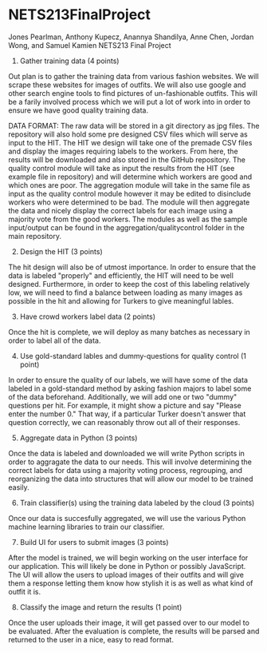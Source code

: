# NETS213FinalProject
Jones Pearlman, Anthony Kupecz, Anannya Shandilya, Anne Chen, Jordan Wong, and Samuel Kamien NETS213 Final Project

1. Gather training data (4 points)

Out plan is to gather the training data from various fashion websites. We will scrape these websites for images of outfits. We will also use google and other search engine tools to find pictures of un-fashionable outfits. This will be a farily involved process which we will put a lot of work into in order to ensure we have good quality training data.

DATA FORMAT:
  The raw data will be stored in a git directory as jpg files. The repository will also hold some pre designed CSV files which will serve as input to the HIT. The HIT we design will take one of the premade CSV files and display the images requiring labels to the workers. From here, the results will be downloaded and also stored in the GitHub repository. The quality control module will take as input the results from the HIT (see example file in repository) and will determine which workers are good and which ones are poor. The aggregation module will take in the same file as input as the quality control module however it may be edited to disinclude workers who were determined to be bad. The module will then aggregate the data and nicely display the correct labels for each image using a majority vote from the good workers. The modules as well as the sample input/output can be found in the aggregation/qualitycontrol folder in the main repository.

2. Design the HIT (3 points)

The hit design will also be of utmost importance. In order to ensure that the data is labeled "properly" and efficiently, the HIT will need to be well designed. Furthermore, in order to keep the cost of this labeling relatively low, we will need to find a balance between loading as many images as possible in the hit and allowing for Turkers to give meaningful lables.

3. Have crowd workers label data (2 points)

Once the hit is complete, we will deploy as many batches as necessary in order to label all of the data.

4. Use gold-standard lables and dummy-questions for quality control (1 point)

In order to ensure the quality of our labels, we will have some of the data labeled in a gold-standard method by asking fashion majors to label some of the data beforehand. Additionally, we will add one or two "dummy" questions per hit. For example, it might show a picture and say "Please enter the number 0." That way, if a particular Turker doesn't answer that question correctly, we can reasonably throw out all of their responses.

5. Aggregate data in Python (3 points)

Once the data is labeled and downloaded we will write Python scripts in order to aggragate the data to our needs. This will involve determining the correct labels for data using a majority voting process, regrouping, and reorganizing the data into structures that will allow our model to be trained easily.

6. Train classifier(s) using the training data labeled by the cloud (3 points)

Once our data is succesfully aggregated, we will use the various Python machine learning libraries to train our classifier.

7. Build UI for users to submit images (3 points)

After the model is trained, we will begin working on the user interface for our application. This will likely be done in Python or possibly JavaScript. The UI will allow the users to upload images of their outfits and will give them a response letting them know how stylish it is as well as what kind of outfit it is.

8. Classify the image and return the results (1 point)

Once the user uploads their image, it will get passed over to our model to be evaluated. After the evaluation is complete, the results will be parsed and returned to the user in a nice, easy to read format.
